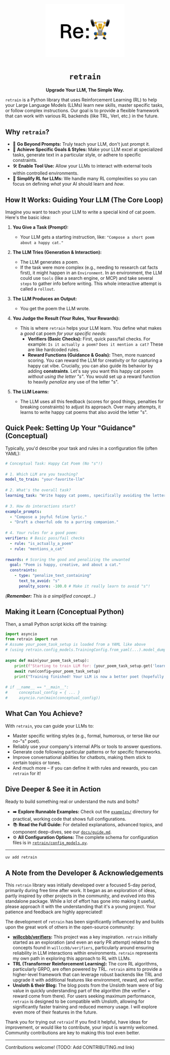 <p align="center">
  <img src="logo.png" alt="Retrain Logo" width="250"/>
</p>

<h1 align="center"><code>retrain</code></h1>
<p align="center"><strong>Upgrade Your LLM, The Simple Way.</strong></p>

`retrain` is a Python library that uses Reinforcement Learning (RL) to help your Large Language Models (LLMs) learn new skills, master specific tasks, or follow complex instructions. Our goal is to provide a flexible framework that can work with various RL backends (like TRL, Verl, etc.) in the future.

## Why `retrain`?

*   🚀 **Go Beyond Prompts:** Truly teach your LLM, don't just prompt it.
*   🎯 **Achieve Specific Goals & Styles:** Make your LLM excel at specialized tasks, generate text in a particular style, or adhere to specific constraints.
*   🛠️ **Enable Tool Use:** Allow your LLMs to interact with external tools within controlled environments.
*   🧩 **Simplify RL for LLMs:** We handle many RL complexities so you can focus on defining *what* your AI should learn and *how*.

## How It Works: Guiding Your LLM (The Core Loop)

Imagine you want to teach your LLM to write a special kind of cat poem. Here's the basic idea:

1.  **You Give a Task (Prompt):**
    *   Your LLM gets a starting instruction, like: `"Compose a short poem about a happy cat."`

2.  **The LLM Tries (Generation & Interaction):**
    *   The LLM generates a poem.
    *   If the task were more complex (e.g., needing to research cat facts first), it might happen in an `Environment`. In an environment, the LLM could use `tools` (like a search engine, or MCP) and take several `steps` to gather info before writing. This whole interactive attempt is called a `rollout`.

3.  **The LLM Produces an Output:**
    *   You get the poem the LLM wrote.

4.  **You Judge the Result (Your Rules, Your Rewards):**
    *   This is where `retrain` helps your LLM learn. You define what makes a *good* cat poem *for your specific needs*:
        *   **Verifiers (Basic Checks):** First, quick pass/fail checks. For example: `Is it actually a poem?` `Does it mention a cat?` These are like hardcoded rules.
        *   **Reward Functions (Guidance & Goals):** Then, more nuanced scoring. You can reward the LLM for creativity or for capturing a happy cat vibe. 
            Crucially, you can also guide its behavior by adding **constraints**. Let's say you want this happy cat poem *without using the letter "s"*. You would set up a reward function to heavily *penalize* any use of the letter "s".

5.  **The LLM Learns:**
    *   The LLM uses all this feedback (scores for good things, penalties for breaking constraints) to adjust its approach. Over many attempts, it learns to write happy cat poems that also avoid the letter "s".

## Quick Peek: Setting Up Your "Guidance" (Conceptual)

Typically, you'd describe your task and rules in a configuration file (often YAML):

```yaml
# Conceptual Task: Happy Cat Poem (No "s"!)

# 1. Which LLM are you teaching?
model_to_train: "your-favorite-llm"

# 2. What's the overall task?
learning_task: "Write happy cat poems, specifically avoiding the letter 's'."

# 3. How do interactions start?
example_prompts:
  - "Compose a joyful feline lyric."
  - "Draft a cheerful ode to a purring companion."

# 4. Your rules for a good poem:
verifiers: # Basic pass/fail checks
  - rule: "is_actually_a_poem"
  - rule: "mentions_a_cat"

rewards: # Scoring the good and penalizing the unwanted
  goal: "Poem is happy, creative, and about a cat."
  constraints:
    - type: "penalize_text_containing"
      text_to_avoid: "s"
      penalty_score: -100.0 # Make it really learn to avoid "s"!
```
*(**Remember:** This is a simplified concept...)*

## Making it Learn (Conceptual Python)

Then, a small Python script kicks off the training:

```python
import asyncio
from retrain import run 
# Assume your_poem_task_setup is loaded from a YAML like above
# (using retrain.config_models.TrainingConfig.from_yaml(...).model_dump())

async def main(your_poem_task_setup):
    print(f"Starting to train LLM for: {your_poem_task_setup.get('learning_task')}")
    await run(config=your_poem_task_setup)
    print("Training finished! Your LLM is now a better poet (hopefully without \"s\"s).")

# if __name__ == "__main__":
#     conceptual_config = { ... } 
#     asyncio.run(main(conceptual_config)) 
```

## What Can You Achieve?

With `retrain`, you can guide your LLMs to:
*   Master specific writing styles (e.g., formal, humorous, or terse like our no-"s" poet).
*   Reliably use your company's internal APIs or tools to answer questions.
*   Generate code following particular patterns or for specific frameworks.
*   Improve conversational abilities for chatbots, making them stick to certain topics or tones.
*   And much more – if you can define it with rules and rewards, you can `retrain` for it!

## Dive Deeper & See it in Action

Ready to build something real or understand the nuts and bolts?

*   ➡️ **Explore Runnable Examples:** Check out the [`examples/`](./examples/) directory for practical, working code that shows full configurations.
*   📚 **Read the Full Guide:** For detailed explanations, advanced topics, and component deep-dives, see our [`docs/guide.md`](./docs/guide.md).
*   ⚙️ **All Configuration Options:** The complete schema for configuration files is in [`retrain/config_models.py`](./retrain/config_models.py).

---

```bash
uv add retrain
```

## A Note from the Developer & Acknowledgements

This `retrain` library was initially developed over a focused 5-day period, primarily during free time after work. It began as an exploration of ideas, partly inspired by other projects in the community, and evolved into this standalone package. While a lot of effort has gone into making it useful, please approach it with the understanding that it's a young project. Your patience and feedback are highly appreciated!

The development of `retrain` has been significantly influenced by and builds upon the great work of others in the open-source community:

*   **[willccbb/verifiers](https://github.com/willccbb/verifiers):** This project was a key inspiration. `retrain` initially started as an exploration (and even an early PR attempt) related to the concepts found in `willccbb/verifiers`, particularly around ensuring reliability in LLM interactions within environments. `retrain` represents my own path in exploring this approach to RL with LLMs.
*   **TRL (Transformer Reinforcement Learning):** The core RL algorithms, particularly GRPO, are often powered by TRL. `retrain` aims to provide a higher-level framework that can leverage robust backends like TRL and upgrade it with additional features like environment, reward, and verifier.
*   **Unsloth & their Blog:** The blog posts from the Unsloth team were of big value in quickly understanding part of the algorithm (the verifier + reward come from there). For users seeking maximum performance, `retrain` is designed to be compatible with Unsloth, allowing for significantly faster training and reduced memory usage. I will explore even more of their features in the future.

Thank you for trying out `retrain`! If you find it helpful, have ideas for improvement, or would like to contribute, your input is warmly welcomed. Community contributions are key to making this tool even better.

---
Contributions welcome! (TODO: Add CONTRIBUTING.md link)